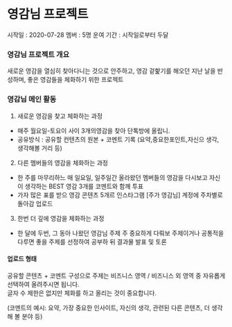 # 영감님 프로젝트
시작일 : 2020-07-28
멤버 : 5명
운여 기간 : 시작일로부터 두달

### 영감님 프로젝트 개요
새로운 영감을 열심히 찾아다니는 것으로 안주하고, 영감 겉핥기를 해오던 지난 날을 반성하며, 좋은 영감들을 체화하기 위한 프로젝트

### 영감님 메인 활동
1. 새로운 영감을 찾고 체화하는 과정
- 매주 월요일-토요이 사이 3개의영감을 찾아 단톡방에 올립니.
- 공유방식 : 공유할 컨텐츠의 원본 + 코멘트 기록 (요약,중요한포인트,자신으 생각, 생각해볼 거리 등)

2. 다른 멤버들의 영감을 체화하는 과정
- 한 주를 마무리하느 매 일요일, 일주일간 올라왔던 멤버들의 영감을 다시보고
자신이 생각하는 BEST 영감 3개를 코멘트와 함께 투표
- 가자 많은 표를 받으 영감 콘텐츠 5개르 인스타그램 [주가 영감님] 계정에 주차별로 돌아감 업로드

3. 한번 더 깊에 영감을 체화하는 과정
- 한 달에 두번, 그 동아 나왔던 영감님 주제 주 중요하게 다뤄보 주제이거나 공통적을 다루면 좋을 주제를 선정하여
공부하 뒤 결과물 발표 및 토론

#### 업로드 형태
공유할 콘텐츠 + 코멘트 구성으로 주제는 비즈니스 영역 / 비즈니스 외 영역 중 자유롭게 선택하여 올려주시면 됩니다. <br>
글자 수 제한은 없지만 체화를 하고 올리는 것이 중요합니다. <br>

(코멘트의 예시: 요약, 가장 중요한 인사이트, 자신의 생각, 관련된 다른 콘텐츠, 더 생각해 볼 분야 등)
